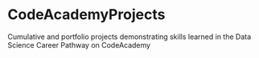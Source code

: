 # CodeAcademyProjects
Cumulative and portfolio projects demonstrating skills learned in the Data Science Career Pathway on CodeAcademy
